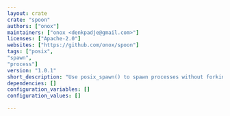 ```yaml
---
layout: crate
crate: "spoon"
authors: ["onox"]
maintainers: ["onox <denkpadje@gmail.com>"]
licenses: ["Apache-2.0"]
websites: ["https://github.com/onox/spoon"]
tags: ["posix",
"spawn",
"process"]
version: "1.0.1"
short_description: "Use posix_spawn() to spawn processes without forking"
dependencies: []
configuration_variables: []
configuration_values: []

---
```



